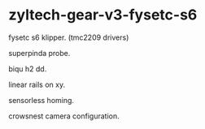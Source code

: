 # zyltech-gear-v3-fysetc-s6

fysetc s6 klipper. (tmc2209 drivers)

superpinda probe. 

biqu h2 dd.

linear rails on xy.

sensorless homing.

crowsnest camera configuration.
